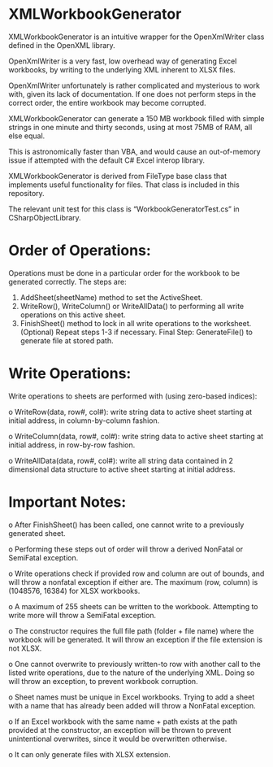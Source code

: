 # XMLWorkbookGenerator

XMLWorkbookGenerator is an intuitive wrapper for the OpenXmlWriter class defined in the OpenXML library. 

OpenXmlWriter is a very fast, low overhead way of generating Excel workbooks, by writing to the underlying XML inherent to XLSX files. 

OpenXmlWriter unfortunately is rather complicated and mysterious to work with, given its lack of documentation. If one does not perform steps in the correct order, the entire workbook may become corrupted. 

XMLWorkbookGenerator can generate a 150 MB workbook filled with simple strings in one minute and thirty seconds, using at most 75MB of RAM, all else equal. 

This is astronomically faster than VBA, and would cause an out-of-memory issue if attempted with the default C# Excel interop library. 

XMLWorkbookGenerator is derived from FileType base class that implements useful functionality for files. That class is included in this repository. 

The relevant unit test for this class is “WorkbookGeneratorTest.cs” in CSharpObjectLibrary.

# Order of Operations:

Operations must be done in a particular order for the workbook to be generated correctly. The steps are:

1. AddSheet(sheetName) method to set the ActiveSheet. 
2. WriteRow(), WriteColumn() or WriteAllData() to performing all write operations on this active sheet.
3. FinishSheet() method to lock in all write operations to the worksheet.  
(Optional) Repeat steps 1-3 if necessary.
Final Step: GenerateFile() to generate file at stored path.

# Write Operations:

Write operations to sheets are performed with (using zero-based indices): 

o	WriteRow(data, row#, col#): write string data to active sheet starting at initial address, in column-by-column fashion. 

o	WriteColumn(data, row#, col#): write string data to active sheet starting at initial address, in row-by-row fashion. 

o	WriteAllData(data, row#, col#): write all string data contained in 2 dimensional data structure to active sheet starting at initial address.

# Important Notes:

o	After FinishSheet() has been called, one cannot write to a previously generated sheet. 

o	Performing these steps out of order will throw a derived NonFatal or SemiFatal exception.     

o	Write operations check if provided row and column are out of bounds, and will throw a nonfatal exception if either are. The maximum (row, column) is (1048576, 16384) for XLSX workbooks.	

o	A maximum of 255 sheets can be written to the workbook. Attempting to write more will throw a SemiFatal exception. 

o	The constructor requires the full file path (folder + file name) where the workbook will be generated. It will throw an exception if the file extension is not XLSX. 

o	One cannot overwrite to previously written-to row with another call to the listed write operations, due to the nature of the underlying XML. Doing so will throw an exception, to prevent workbook corruption. 

o	Sheet names must be unique in Excel workbooks. Trying to add a sheet with a name that has already been added will throw a NonFatal exception. 

o	If an Excel workbook with the same name + path exists at the path provided at the constructor, an exception will be thrown to prevent unintentional overwrites, since it would be overwritten otherwise. 

o	It can only generate files with XLSX extension.
